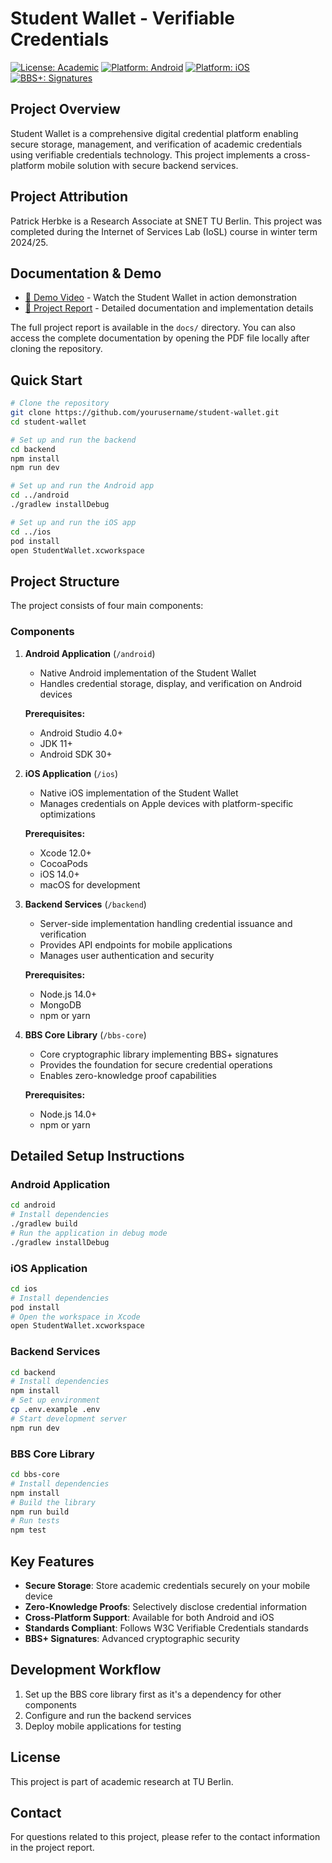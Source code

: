 # Student Wallet - Verifiable Credentials

[![License: Academic](https://img.shields.io/badge/License-Academic-blue.svg)](https://shields.io/)
[![Platform: Android](https://img.shields.io/badge/Platform-Android-brightgreen.svg)](https://shields.io/)
[![Platform: iOS](https://img.shields.io/badge/Platform-iOS-lightgray.svg)](https://shields.io/)
[![BBS+: Signatures](https://img.shields.io/badge/BBS+-Signatures-orange.svg)](https://shields.io/)

## Project Overview

Student Wallet is a comprehensive digital credential platform enabling secure storage, management, and verification of academic credentials using verifiable credentials technology. This project implements a cross-platform mobile solution with secure backend services.

## Project Attribution

Patrick Herbke is a Research Associate at SNET TU Berlin.
This project was completed during the Internet of Services Lab (IoSL) course in winter term 2024/25.
## Documentation & Demo

- [📱 Demo Video](https://tubcloud.tu-berlin.de/s/NWB76D3fynL6qAB) - Watch the Student Wallet in action demonstration
- [📄 Project Report](docs/Mobile_Wallet-Final_Report.pdf) - Detailed documentation and implementation details
  
The full project report is available in the `docs/` directory. You can also access the complete documentation by opening the PDF file locally after cloning the repository.

## Quick Start

```bash
# Clone the repository
git clone https://github.com/yourusername/student-wallet.git
cd student-wallet

# Set up and run the backend
cd backend
npm install
npm run dev

# Set up and run the Android app
cd ../android
./gradlew installDebug

# Set up and run the iOS app
cd ../ios
pod install
open StudentWallet.xcworkspace
```

## Project Structure

The project consists of four main components:

### Components

1. **Android Application** (`/android`)
   - Native Android implementation of the Student Wallet
   - Handles credential storage, display, and verification on Android devices
   
   **Prerequisites:**
   - Android Studio 4.0+
   - JDK 11+
   - Android SDK 30+

2. **iOS Application** (`/ios`)
   - Native iOS implementation of the Student Wallet
   - Manages credentials on Apple devices with platform-specific optimizations
   
   **Prerequisites:**
   - Xcode 12.0+
   - CocoaPods
   - iOS 14.0+
   - macOS for development

3. **Backend Services** (`/backend`)
   - Server-side implementation handling credential issuance and verification
   - Provides API endpoints for mobile applications
   - Manages user authentication and security
   
   **Prerequisites:**
   - Node.js 14.0+
   - MongoDB
   - npm or yarn

4. **BBS Core Library** (`/bbs-core`)
   - Core cryptographic library implementing BBS+ signatures
   - Provides the foundation for secure credential operations
   - Enables zero-knowledge proof capabilities
   
   **Prerequisites:**
   - Node.js 14.0+
   - npm or yarn

## Detailed Setup Instructions

### Android Application

```bash
cd android
# Install dependencies
./gradlew build
# Run the application in debug mode
./gradlew installDebug
```

### iOS Application

```bash
cd ios
# Install dependencies
pod install
# Open the workspace in Xcode
open StudentWallet.xcworkspace
```

### Backend Services

```bash
cd backend
# Install dependencies
npm install
# Set up environment
cp .env.example .env
# Start development server
npm run dev
```

### BBS Core Library

```bash
cd bbs-core
# Install dependencies
npm install
# Build the library
npm run build
# Run tests
npm test
```

## Key Features

- **Secure Storage**: Store academic credentials securely on your mobile device
- **Zero-Knowledge Proofs**: Selectively disclose credential information
- **Cross-Platform Support**: Available for both Android and iOS
- **Standards Compliant**: Follows W3C Verifiable Credentials standards
- **BBS+ Signatures**: Advanced cryptographic security

## Development Workflow

1. Set up the BBS core library first as it's a dependency for other components
2. Configure and run the backend services
3. Deploy mobile applications for testing

## License

This project is part of academic research at TU Berlin.

## Contact

For questions related to this project, please refer to the contact information in the project report.
